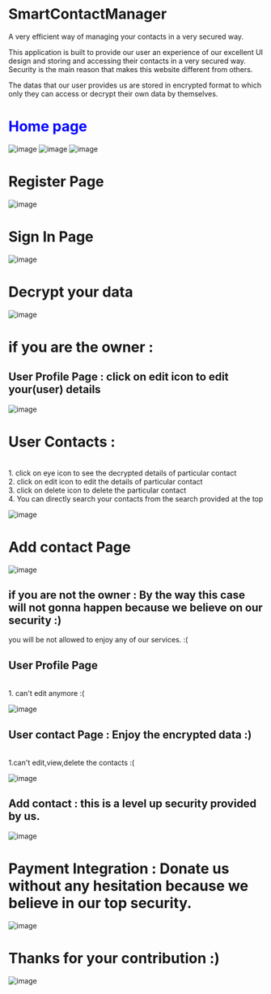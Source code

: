 # SmartContactManager
A very efficient way of managing your contacts in a very secured way. 

This application is built to provide our user an experience of our excellent UI design and storing and accessing their contacts in a very secured way.
Security is the main reason that makes this website different from others.

The datas that our user provides us are stored in encrypted format to which only they can access or decrypt their own data by themselves.

<h1 style="color:blue">Home page</h1>

![image](https://user-images.githubusercontent.com/53347922/111899810-c1e79e00-8a54-11eb-882c-910e6a0b7f6d.png)
![image](https://user-images.githubusercontent.com/53347922/111899834-f65b5a00-8a54-11eb-910a-be61be58cbe1.png)
![image](https://user-images.githubusercontent.com/53347922/111899839-0a06c080-8a55-11eb-953e-8a27bb98c5c8.png)

<h1>Register Page</h1>

![image](https://user-images.githubusercontent.com/53347922/111899864-2b67ac80-8a55-11eb-80cf-cd941f4a9539.png)

<h1>Sign In Page</h1>

![image](https://user-images.githubusercontent.com/53347922/111899891-6073ff00-8a55-11eb-81bd-429061d499f4.png)

<h1>Decrypt your data </h1>

![image](https://user-images.githubusercontent.com/53347922/111899927-a204aa00-8a55-11eb-847e-52027067894d.png)

<h1>if you are the owner <Valid key> :</h1>

<h2>User Profile Page : click on edit icon to edit your(user) details  </h2>

![image](https://user-images.githubusercontent.com/53347922/111900086-73d39a00-8a56-11eb-873c-5142656f1d62.png)

<h1>User Contacts : </h1>
<br>
    1. click on eye icon to see the decrypted details of particular contact  
    <br>
    2. click on edit icon to edit the details of particular contact  
    <br>
    3. click on delete icon to delete the particular contact  
    <br>
    4. You can directly search your contacts from the search provided at the top

![image](https://user-images.githubusercontent.com/53347922/111900675-eabe6200-8a59-11eb-90fe-a048d266bf2c.png)

<h1>Add contact Page</h1>

![image](https://user-images.githubusercontent.com/53347922/111900723-35d87500-8a5a-11eb-8405-7f03cf73a002.png)

<h2>if you are not the owner <Not Valid Key>  : By the way this case will not gonna happen because we believe on our security :)</h2>

you will be not allowed to enjoy any of our services. :(

<h2>User Profile Page</h2>
<br>    1. can't edit anymore :(
<br>

![image](https://user-images.githubusercontent.com/53347922/111900855-d464d600-8a5a-11eb-8985-f5240886e655.png)

<h2>User contact Page : Enjoy the encrypted data :)</h2>
<br>    1.can't edit,view,delete the contacts :(<br>

![image](https://user-images.githubusercontent.com/53347922/111900884-fc543980-8a5a-11eb-9278-750026b2e41d.png)

<h2>Add contact : this is a level up security provided by us.</h2>

![image](https://user-images.githubusercontent.com/53347922/111900964-6240c100-8a5b-11eb-8226-6f94b0b55850.png)

<h1>Payment Integration : Donate us without any hesitation because we believe in our top security. </h1>

![image](https://user-images.githubusercontent.com/53347922/111901199-84870e80-8a5c-11eb-9492-611cba14ade0.png)

<h1>Thanks for your contribution :)</h1>

![image](https://user-images.githubusercontent.com/53347922/111901209-8fda3a00-8a5c-11eb-8821-9639fd718ef5.png)


<br><br><br>
